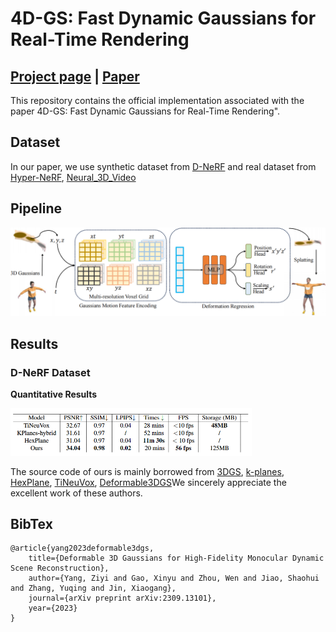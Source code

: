 # 4D-GS: Fast Dynamic Gaussians for Real-Time Rendering

## [Project page](https://ingra14m.github.io/Deformable-3D-Gaussians.github.io/) | [Paper](https://arxiv.org/abs/2309.13101)


This repository contains the official implementation associated with the paper 4D-GS: Fast Dynamic Gaussians for Real-Time Rendering". 



## Dataset

In our paper, we use synthetic dataset from [D-NeRF](https://www.albertpumarola.com/research/D-NeRF/index.html) and real dataset from [Hyper-NeRF](https://hypernerf.github.io/), [Neural_3D_Video](https://github.com/facebookresearch/Neural_3D_Video)


## Pipeline

![Teaser image](assets/pipeline.bmp)



## Results

### D-NeRF Dataset

**Quantitative Results**

<img src="assets/result.png" alt="Image1" style="zoom:50%;" />


The source code of ours is mainly borrowed from [3DGS](https://github.com/graphdeco-inria/gaussian-splatting),
[k-planes](https://sarafridov.github.io/K-Planes/), [HexPlane](https://caoang327.github.io/HexPlane/),
[TiNeuVox](https://jaminfong.cn/tineuvox/), [Deformable3DGS](https://github.com/ingra14m/Deformable-3D-Gaussians
)We sincerely appreciate the excellent work of these authors.

## BibTex

```
@article{yang2023deformable3dgs,
    title={Deformable 3D Gaussians for High-Fidelity Monocular Dynamic Scene Reconstruction},
    author={Yang, Ziyi and Gao, Xinyu and Zhou, Wen and Jiao, Shaohui and Zhang, Yuqing and Jin, Xiaogang},
    journal={arXiv preprint arXiv:2309.13101},
    year={2023}
}
```